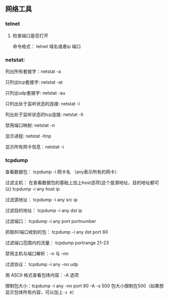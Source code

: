 ## 网络工具

### telnet

1. 检查端口是否打开

   命令格式： telnet 域名或者ip 端口



### netstat:

列出所有套接字：netstat -a

只列出tcp套接字: netstat -at

只列出udp套接字: netstat -au

只列出处于监听状态的连接: netstat -l

列出处于监听状态的tcp连接: netstat -lt 

禁用端口映射: netstat -n

显示进程: netstat -ltnp

显示所有网卡信息：netstat -i



### tcpdump

查看数据包： tcpdump -i 网卡名 （any表示所有的网卡）

过滤主机： 在查看数据包的基础上加上host选项(这个是源地址，目的地址都可以)  	tcpdump -i any host ip

过滤源地址： tcpdump -i any src ip

过滤目的地址： tcpdump -i any dst ip

过滤端口： tcpdump -i any port portnumber

抓取80端口收到的包： tcpdump -i any dst port 80 

过滤端口范围内的流量： tcpdump portrange 21-23

禁用主机与端口解析：-n 与 -nn

过滤协议： tcpdump -i any -nn udp

用 ASCII 格式查看包体内容：-A 选项 

限制包大小：tcpdump -i any -nn port 80 -A -s 500 包大小限制在500（如果想显示包体所有内容，可以加上`-s 0`）





